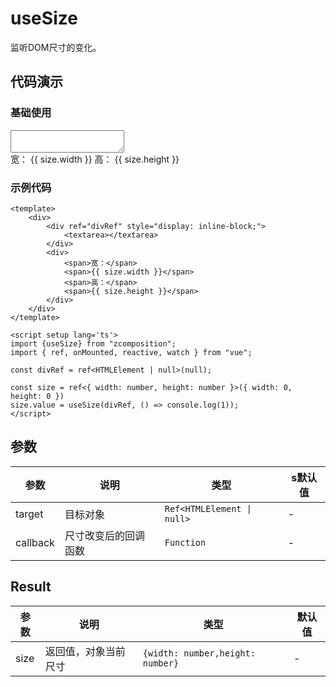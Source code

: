 # useSize

监听DOM尺寸的变化。

## 代码演示

### 基础使用

<script setup lang='ts'>
import { useSize } from "@lib";
import { ref, onMounted, reactive, watch } from "vue";

const divRef = ref<HTMLElement | null>(null);
const size = ref<{ width: number, height: number }>({ width: 0, height: 0 })

onMounted(() => {
    size.value = useSize(divRef, () => console.log(1));
})

</script>

<div>
    <div ref="divRef" style="display: inline-block;">
        <textarea></textarea>
    </div>
    <div>
        <span>宽：</span>
        <span>{{ size.width }}</span>
        <span>高：</span>
        <span>{{ size.height }}</span>
    </div>
</div>


### 示例代码


```vue
<template>
    <div>
        <div ref="divRef" style="display: inline-block;">
            <textarea></textarea>
        </div>
        <div>
            <span>宽：</span>
            <span>{{ size.width }}</span>
            <span>高：</span>
            <span>{{ size.height }}</span>
        </div>
    </div>
</template>

<script setup lang='ts'>
import {useSize} from "zcomposition";
import { ref, onMounted, reactive, watch } from "vue";

const divRef = ref<HTMLElement | null>(null);

const size = ref<{ width: number, height: number }>({ width: 0, height: 0 })
size.value = useSize(divRef, () => console.log(1));
</script>
```

## 参数

| 参数      | 说明                      | 类型                   | s默认值 |
| -------   | ------------------------- | ---------------------- | ------ |
| target     | 目标对象           | `Ref<HTMLElement \| null>` | -                |
| callback     | 尺寸改变后的回调函数             | `Function` | -                |

## Result

| 参数      | 说明                      | 类型                   | 默认值 |
| -------   | ------------------------- | ---------------------- | ------ |
| size     | 返回值，对象当前尺寸             | `{width: number,height: number}` | -                |


